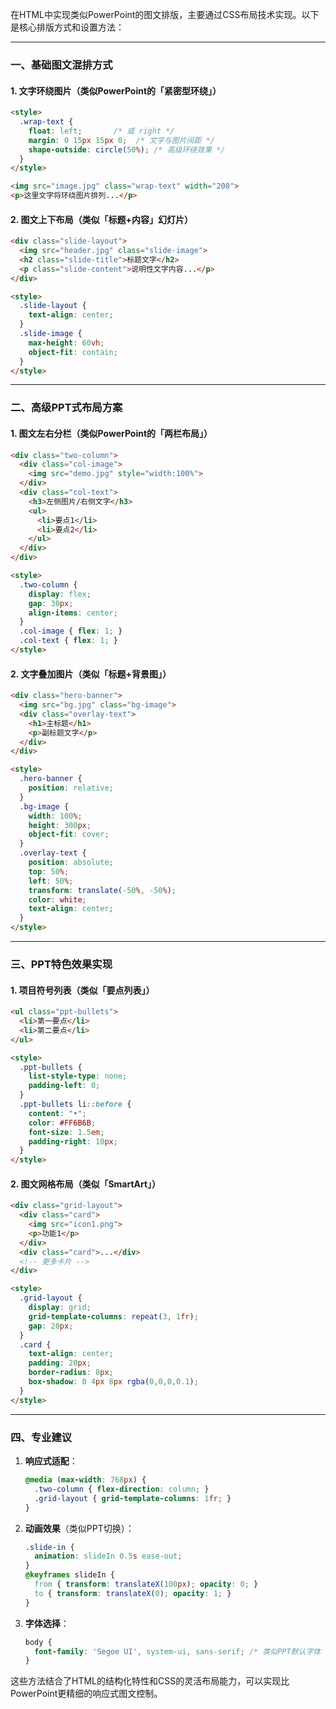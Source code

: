 在HTML中实现类似PowerPoint的图文排版，主要通过CSS布局技术实现。以下是核心排版方式和设置方法：

---

### 一、基础图文混排方式
#### 1. 文字环绕图片（类似PowerPoint的「紧密型环绕」）
```html
<style>
  .wrap-text {
    float: left;       /* 或 right */
    margin: 0 15px 15px 0;  /* 文字与图片间距 */
    shape-outside: circle(50%); /* 高级环绕效果 */
  }
</style>

<img src="image.jpg" class="wrap-text" width="200">
<p>这里文字将环绕图片排列...</p>
```

#### 2. 图文上下布局（类似「标题+内容」幻灯片）
```html
<div class="slide-layout">
  <img src="header.jpg" class="slide-image">
  <h2 class="slide-title">标题文字</h2>
  <p class="slide-content">说明性文字内容...</p>
</div>

<style>
  .slide-layout {
    text-align: center;
  }
  .slide-image {
    max-height: 60vh;
    object-fit: contain;
  }
</style>
```

---

### 二、高级PPT式布局方案
#### 1. 图文左右分栏（类似PowerPoint的「两栏布局」）
```html
<div class="two-column">
  <div class="col-image">
    <img src="demo.jpg" style="width:100%">
  </div>
  <div class="col-text">
    <h3>左侧图片/右侧文字</h3>
    <ul>
      <li>要点1</li>
      <li>要点2</li>
    </ul>
  </div>
</div>

<style>
  .two-column {
    display: flex;
    gap: 30px;
    align-items: center;
  }
  .col-image { flex: 1; }
  .col-text { flex: 1; }
</style>
```

#### 2. 文字叠加图片（类似「标题+背景图」）
```html
<div class="hero-banner">
  <img src="bg.jpg" class="bg-image">
  <div class="overlay-text">
    <h1>主标题</h1>
    <p>副标题文字</p>
  </div>
</div>

<style>
  .hero-banner {
    position: relative;
  }
  .bg-image {
    width: 100%;
    height: 300px;
    object-fit: cover;
  }
  .overlay-text {
    position: absolute;
    top: 50%;
    left: 50%;
    transform: translate(-50%, -50%);
    color: white;
    text-align: center;
  }
</style>
```

---

### 三、PPT特色效果实现
#### 1. 项目符号列表（类似「要点列表」）
```html
<ul class="ppt-bullets">
  <li>第一要点</li>
  <li>第二要点</li>
</ul>

<style>
  .ppt-bullets {
    list-style-type: none;
    padding-left: 0;
  }
  .ppt-bullets li::before {
    content: "•";
    color: #FF6B6B;
    font-size: 1.5em;
    padding-right: 10px;
  }
</style>
```

#### 2. 图文网格布局（类似「SmartArt」）
```html
<div class="grid-layout">
  <div class="card">
    <img src="icon1.png">
    <p>功能1</p>
  </div>
  <div class="card">...</div>
  <!-- 更多卡片 -->
</div>

<style>
  .grid-layout {
    display: grid;
    grid-template-columns: repeat(3, 1fr);
    gap: 20px;
  }
  .card {
    text-align: center;
    padding: 20px;
    border-radius: 8px;
    box-shadow: 0 4px 8px rgba(0,0,0,0.1);
  }
</style>
```

---

### 四、专业建议
1. **响应式适配**：
   ```css
   @media (max-width: 768px) {
     .two-column { flex-direction: column; }
     .grid-layout { grid-template-columns: 1fr; }
   }
   ```

2. **动画效果**（类似PPT切换）：
   ```css
   .slide-in {
     animation: slideIn 0.5s ease-out;
   }
   @keyframes slideIn {
     from { transform: translateX(100px); opacity: 0; }
     to { transform: translateX(0); opacity: 1; }
   }
   ```

3. **字体选择**：
   ```css
   body {
     font-family: 'Segoe UI', system-ui, sans-serif; /* 类似PPT默认字体 */
   }
   ```

这些方法结合了HTML的结构化特性和CSS的灵活布局能力，可以实现比PowerPoint更精细的响应式图文控制。